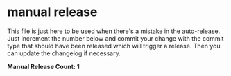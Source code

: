 # manual release

This file is just here to be used when there's a mistake in the auto-release.
Just increment the number below and commit your change with the commit type
that should have been released which will trigger a release. Then you can
update the changelog if necessary.

**Manual Release Count: 1**
